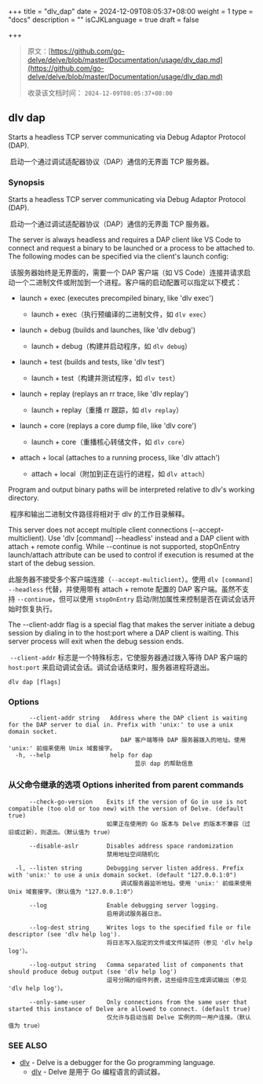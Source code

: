 +++
title = "dlv_dap"
date = 2024-12-09T08:05:37+08:00
weight = 1
type = "docs"
description = ""
isCJKLanguage = true
draft = false

+++

> 原文：[https://github.com/go-delve/delve/blob/master/Documentation/usage/dlv_dap.md](https://github.com/go-delve/delve/blob/master/Documentation/usage/dlv_dap.md)
>
> 收录该文档时间： `2024-12-09T08:05:37+08:00`

## dlv dap



Starts a headless TCP server communicating via Debug Adaptor Protocol (DAP).

​	启动一个通过调试适配器协议（DAP）通信的无界面 TCP 服务器。

### Synopsis



Starts a headless TCP server communicating via Debug Adaptor Protocol (DAP).

​	启动一个通过调试适配器协议（DAP）通信的无界面 TCP 服务器。

The server is always headless and requires a DAP client like VS Code to connect and request a binary to be launched or a process to be attached to. The following modes can be specified via the client's launch config:

​	该服务器始终是无界面的，需要一个 DAP 客户端（如 VS Code）连接并请求启动一个二进制文件或附加到一个进程。客户端的启动配置可以指定以下模式：

- launch + exec (executes precompiled binary, like 'dlv exec')
  - launch + exec（执行预编译的二进制文件，如 `dlv exec`）

- launch + debug (builds and launches, like 'dlv debug')
  - launch + debug（构建并启动程序，如 `dlv debug`）

- launch + test (builds and tests, like 'dlv test')
  - launch + test（构建并测试程序，如 `dlv test`）

- launch + replay (replays an rr trace, like 'dlv replay')
  - launch + replay（重播 rr 跟踪，如 `dlv replay`）

- launch + core (replays a core dump file, like 'dlv core')
  - launch + core（重播核心转储文件，如 `dlv core`）

- attach + local (attaches to a running process, like 'dlv attach')
  - attach + local（附加到正在运行的进程，如 `dlv attach`）


Program and output binary paths will be interpreted relative to dlv's working directory.

​	程序和输出二进制文件路径将相对于 dlv 的工作目录解释。

This server does not accept multiple client connections (--accept-multiclient). Use 'dlv [command] --headless' instead and a DAP client with attach + remote config. While --continue is not supported, stopOnEntry launch/attach attribute can be used to control if execution is resumed at the start of the debug session.

​	此服务器不接受多个客户端连接（`--accept-multiclient`）。使用 `dlv [command] --headless` 代替，并使用带有 attach + remote 配置的 DAP 客户端。虽然不支持 `--continue`，但可以使用 `stopOnEntry` 启动/附加属性来控制是否在调试会话开始时恢复执行。

The --client-addr flag is a special flag that makes the server initiate a debug session by dialing in to the host:port where a DAP client is waiting. This server process will exit when the debug session ends.

​	`--client-addr` 标志是一个特殊标志，它使服务器通过拨入等待 DAP 客户端的 `host:port` 来启动调试会话。调试会话结束时，服务器进程将退出。

```
dlv dap [flags]
```



### Options



```
      --client-addr string   Address where the DAP client is waiting for the DAP server to dial in. Prefix with 'unix:' to use a unix domain socket.
      							DAP 客户端等待 DAP 服务器拨入的地址。使用 'unix:' 前缀来使用 Unix 域套接字。
  -h, --help                 help for dap
  									显示 dap 的帮助信息
```



### 从父命令继承的选项 Options inherited from parent commands



```
      --check-go-version    Exits if the version of Go in use is not compatible (too old or too new) with the version of Delve. (default true)
      						如果正在使用的 Go 版本与 Delve 的版本不兼容（过旧或过新），则退出。（默认值为 true）
      						
      --disable-aslr        Disables address space randomization
      						禁用地址空间随机化
      						
  -l, --listen string       Debugging server listen address. Prefix with 'unix:' to use a unix domain socket. (default "127.0.0.1:0")
  								调试服务器监听地址。使用 'unix:' 前缀来使用 Unix 域套接字。（默认值为 "127.0.0.1:0"）
  								
      --log                 Enable debugging server logging.
      						启用调试服务器日志。
      						
      --log-dest string     Writes logs to the specified file or file descriptor (see 'dlv help log').
      						将日志写入指定的文件或文件描述符（参见 'dlv help log'）。
      						
      --log-output string   Comma separated list of components that should produce debug output (see 'dlv help log')
      						逗号分隔的组件列表，这些组件应生成调试输出（参见 'dlv help log'）。
      						
      --only-same-user      Only connections from the same user that started this instance of Delve are allowed to connect. (default true)
      						仅允许与启动当前 Delve 实例的同一用户连接。（默认值为 true）
```



### SEE ALSO



- [dlv](https://github.com/go-delve/delve/blob/master/Documentation/usage/dlv.md) - Delve is a debugger for the Go programming language.
  - [dlv](https://github.com/go-delve/delve/blob/master/Documentation/usage/dlv.md) - Delve 是用于 Go 编程语言的调试器。
